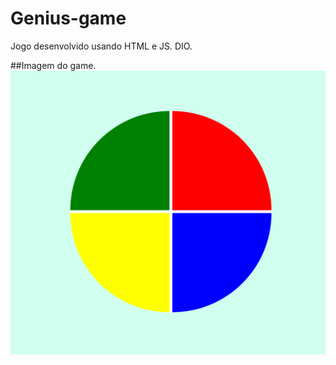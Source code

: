 # Genius-game

Jogo desenvolvido usando HTML e JS.
DIO.

##Imagem do game.
![alt text](https://github.com/Fabricio-Joaquim/Genius-game/blob/main/img.png)
